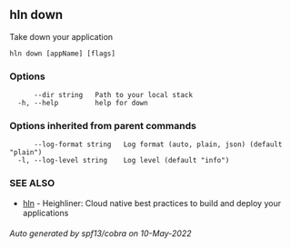 ## hln down

Take down your application

```
hln down [appName] [flags]
```

### Options

```
      --dir string   Path to your local stack
  -h, --help         help for down
```

### Options inherited from parent commands

```
      --log-format string   Log format (auto, plain, json) (default "plain")
  -l, --log-level string    Log level (default "info")
```

### SEE ALSO

* [hln](hln.md)	 - Heighliner: Cloud native best practices to build and deploy your applications

###### Auto generated by spf13/cobra on 10-May-2022
